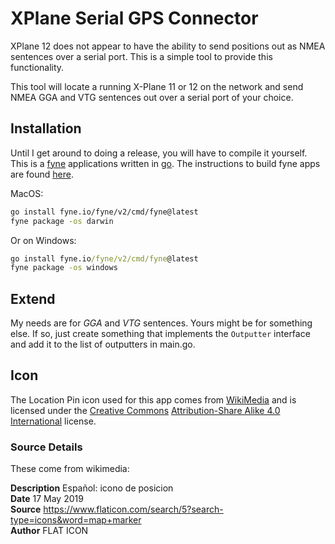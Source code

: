 # XPlane Serial GPS Connector

XPlane 12 does not appear to have the ability to send positions out as NMEA sentences over a serial port. This is a simple tool to provide this functionality.

This tool will locate a running X-Plane 11 or 12 on the network and send NMEA GGA and VTG sentences out over a serial port of your choice.

## Installation

Until I get around to doing a release, you will have to compile it yourself. This is a [fyne](https://fyne.io/) applications written in [go](https://go.dev/). The instructions to build fyne apps are found [here](https://docs.fyne.io/started/packaging.html).

MacOS:

```bash
go install fyne.io/fyne/v2/cmd/fyne@latest
fyne package -os darwin
```

Or on Windows:

```cmd
go install fyne.io/fyne/v2/cmd/fyne@latest
fyne package -os windows
```

## Extend

My needs are for _GGA_ and _VTG_ sentences. Yours might be for something else. If so, just create something that implements the `Outputter` interface and add it to the list of outputters in main.go.

## Icon

The Location Pin icon used for this app comes from [WikiMedia](https://commons.wikimedia.org/wiki/File:Location-pin.png) and is licensed under the [Creative Commons](https://en.wikipedia.org/wiki/en:Creative_Commons) [Attribution-Share Alike 4.0 International](https://creativecommons.org/licenses/by-sa/4.0/deed.en) license.

### Source Details

These come from wikimedia:

**Description** Español: icono de posicion  
**Date** 17 May 2019  
**Source** https://www.flaticon.com/search/5?search-type=icons&word=map+marker  
**Author** FLAT ICON
